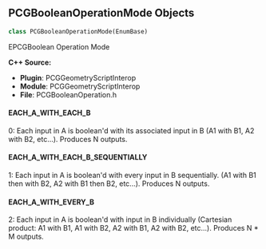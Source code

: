 ## PCGBooleanOperationMode Objects

```python
class PCGBooleanOperationMode(EnumBase)
```

EPCGBoolean Operation Mode

**C++ Source:**

- **Plugin**: PCGGeometryScriptInterop
- **Module**: PCGGeometryScriptInterop
- **File**: PCGBooleanOperation.h

<a id="unreal.PCGBooleanOperationMode.EACH_A_WITH_EACH_B"></a>

#### EACH_A_WITH_EACH_B

0: Each input in A is boolean'd with its associated input in B (A1 with B1, A2 with B2, etc...). Produces N outputs.

<a id="unreal.PCGBooleanOperationMode.EACH_A_WITH_EACH_B_SEQUENTIALLY"></a>

#### EACH_A_WITH_EACH_B_SEQUENTIALLY

1: Each input in A is boolean'd with every input in B sequentially. (A1 with B1 then with B2, A2 with B1 then B2, etc...). Produces N outputs.

<a id="unreal.PCGBooleanOperationMode.EACH_A_WITH_EVERY_B"></a>

#### EACH_A_WITH_EVERY_B

2: Each input in A is boolean'd with input in B individually (Cartesian product: A1 with B1, A1 with B2, A2 with B1, A2 with B2, etc...). Produces N * M outputs.

<a id="unreal.PCGMeshSamplingMethod"></a>